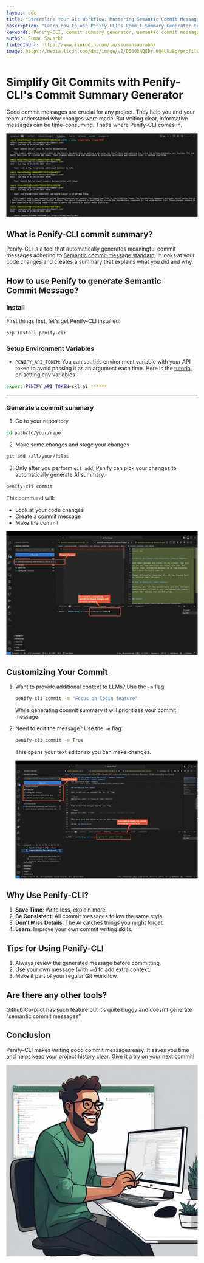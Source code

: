 ```yaml
---
layout: doc
title: "Streamline Your Git Workflow: Mastering Semantic Commit Messages with Penify-CLI"
description: "Learn how to use Penify-CLI's Commit Summary Generator to automate the creation of meaningful, semantic commit messages. This guide covers installation, usage, customization options, and best practices for integrating Penify-CLI into your Git workflow, helping you save time and improve commit consistency."
keywords: Penify-CLI, commit summary generator, semantic commit messages, Git workflow, automated commits, AI-powered commits, developer tools, version control, commit message consistency, code documentation, time-saving tools, Git best practices
author: Suman Sauarbh
linkedInUrl: https://www.linkedin.com/in/ssumansaurabh/
image: https://media.licdn.com/dms/image/v2/D5603AQEDru6Q4UkzEg/profile-displayphoto-shrink_400_400/profile-displayphoto-shrink_400_400/0/1681498321113?e=1730332800&v=beta&t=PM0PsCMZs4Ar0TIweuSdqU-P7kuWLm9gmEZ_spGFDsw
---
```


# Simplify Git Commits with Penify-CLI's Commit Summary Generator

Good commit messages are crucial for any project. They help you and your team understand why changes were made. But writing clear, informative messages can be time-consuming. That's where Penify-CLI comes in.

![Penify commits](../public/images/commit-details-msg.png)

## What is Penify-CLI commit summary?

Penify-CLI is a tool that automatically generates meaningful commit messages adhering to [Semantic commit message standard](https://docs.penify.dev/docs/semantic-commit-messages). It looks at your code changes and creates a summary that explains what you did and why.


## How to use Penify to generate Semantic Commit Message?

### Install

First things first, let's get Penify-CLI installed:

```bash
pip install penify-cli
```

### Setup Environment Variables

- `PENIFY_API_TOKEN`: You can set this environment variable with your API token to avoid passing it as an argument each time. Here is the [tutorial](https://docs.penify.dev/docs/Creating-API-Keys-in-Penify.html) on setting env variables

```bash
export PENIFY_API_TOKEN=skl_ai_******
```

---

### Generate a commit summary

  1. Go to your repository

```bash
cd path/to/your/repo
```

  2. Make some changes and stage your changes

```bash
git add /all/your/files
```

  3. Only after you perform `git add`, Penify can pick your changes to automatically generate AI summary.

  ```bash
  penify-cli commit
  ```

This command will:

- Look at your code changes
- Create a commit message
- Make the commit

![Penify commit docs](../public/images/commt-summary-1.gif)

## Customizing Your Commit

1. Want to provide additional context to LLMs? Use the `-m` flag:

    ```bash
    penify-cli commit -m "Focus on login feature"
    ```

    While generating commit summary it will prioritizes your commit message

2. Need to edit the message? Use the `-e` flag:

    ```bash
    penify-cli commit -e True
    ```

    This opens your text editor so you can make changes.

    ![Penify commit docs](../public/images/commit-summary-2.gif)

## Why Use Penify-CLI?

1. **Save Time**: Write less, explain more.
2. **Be Consistent**: All commit messages follow the same style.
3. **Don't Miss Details**: The AI catches things you might forget.
4. **Learn**: Improve your own commit writing skills.

## Tips for Using Penify-CLI

1. Always review the generated message before committing.
2. Use your own message (with `-m`) to add extra context.
3. Make it part of your regular Git workflow.

## Are there any other tools?

Github Co-pilot has such feature but it’s quite buggy and doesn’t generate “semantic commit messages”
   
## Conclusion

Penify-CLI makes writing good commit messages easy. It saves you time and helps keep your project history clear. Give it a try on your next commit!

![Penify commit docs](../public/images/similing-git-dev.webp)
